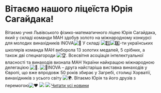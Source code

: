 # Вітаємо нашого ліцеїста Юрія Сагайдака!
Вітаємо учня Львівського фізико-математичного ліцею Юрія Сагайдака, який у складі команди МАН здобув золото на міжнародному конкурсі для молодих винахідників INOVA![🎉](https://www.facebook.com/images/emoji.php/v9/t8c/1/16/1f389.png)
У складі ![1️⃣](https://www.facebook.com/images/emoji.php/v9/t7a/1/16/31_20e3.png)![8️⃣](https://www.facebook.com/images/emoji.php/v9/t53/1/16/38_20e3.png)-ти українських школярів команда МАН виборола 13 золотих медалей, 5 срібних, а також дві спецнагороди ![🏆](https://www.facebook.com/images/emoji.php/v9/tbe/1/16/1f3c6.png). Всесвітня асоціація інтелектуальної власності та винаходів визнала МАН України найкращою міжнародною делегацією ![🤩](https://www.facebook.com/images/emoji.php/v9/t58/1/16/1f929.png).
![📎](https://www.facebook.com/images/emoji.php/v9/tae/1/16/1f4ce.png)INOVA – друга найстаріша виставка винаходів у Європі, що вже впродовж 50 років збирає у Загребі, столиці Хорватії, винахідників з усього світу ![🌍](https://www.facebook.com/images/emoji.php/v9/t3f/1/16/1f30d.png).
Вітаємо Юрія та його друзів з перемогою![❤️](https://www.facebook.com/images/emoji.php/v9/t6c/1/16/2764.png)
![](/images/вітаємо-нашого-ліцеїста-юрія-сагайдака/сагайдак1.jpg)
![](/images/вітаємо-нашого-ліцеїста-юрія-сагайдака/сагайдак2.jpg)
[Читати усі новини](/news)

